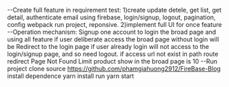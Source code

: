 --Create full feature in requirement test:
1)create update detele, get list, get detail, authenticate email using firebase, login/signup, logout, pagination, config webpack run project, reponsive.
2)implement full UI for once feature
--Operation mechanism:
Signup one account to login the broad page and using all feature
if user deliberate access the broad page without login will be Redirect to the login page
if user already login will not access to the login/signup page, and so need logout.
if access url not exist in path route redirect Page Not Found
Limit product show in the broad page is 10
--Run project
clone source https://github.com/phamgiahuong2912/FireBase-Blog
install dependence yarn install
run yarn start
